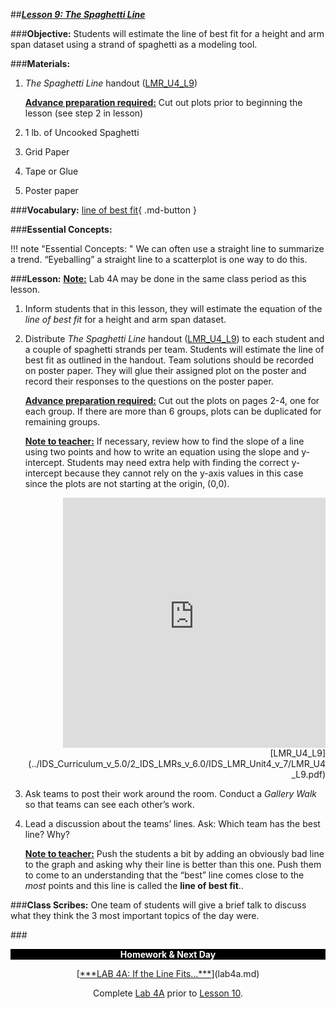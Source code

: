 ##***<u>Lesson 9: The Spaghetti Line</u>***

###**Objective:**
Students will estimate the line of best fit for a height and arm span dataset using a strand of spaghetti as
a modeling tool.

###**Materials:**
1. *The Spaghetti Line* handout ([LMR_U4_L9](../IDS_Curriculum_v_5.0/2_IDS_LMRs_v_6.0/IDS_LMR_Unit4_v_7/LMR_U4_L9.pdf))

    **<u>Advance preparation required:</u>** Cut out plots prior to beginning the lesson (see step 2 in lesson)

2. 1 lb. of Uncooked Spaghetti

3. Grid Paper

4. Tape or Glue

5. Poster paper

###**Vocabulary:**
[line of best fit](../../vocabulary/unit4/#line-of-best-fit "a line through a scatterplot of data points that best expresses the relationship between those points"){ .md-button }

###**Essential Concepts:**

!!! note "Essential Concepts: "
    We can often use a straight line to summarize a trend. “Eyeballing” a straight line to a
    scatterplot is one way to do this.

###**Lesson:**
<u>**Note:**</u> Lab 4A may be done in the same class period as this lesson.

1. Inform students that in this lesson, they will estimate the equation of the *line of best fit* for a height and arm span dataset.

2. Distribute *The Spaghetti Line* handout ([LMR_U4_L9](../IDS_Curriculum_v_5.0/2_IDS_LMRs_v_6.0/IDS_LMR_Unit4_v_7/LMR_U4_L9.pdf)) to each student and a couple of
spaghetti strands per team. Students will estimate the line of best fit as outlined in the handout.
Team solutions should be recorded on poster paper. They will glue their assigned plot on the
poster and record their responses to the questions on the poster paper.

    **<u>Advance preparation required:</u>** Cut out the plots on pages 2-4, one for each group. If there are more than 6 groups, plots can be duplicated for remaining groups.
    
    **<u>Note to teacher:</u>** If necessary, review how to find the slope of a line using two points and how to
    write an equation using the slope and y-intercept. Students may need extra help with finding the correct y-intercept because they cannot rely on the y-axis values in this case since the plots are not starting at the origin, (0,0).

    <div align="right"><iframe src="https://docs.google.com/viewerng/viewer?url=https://ids-curriculum.idsucla.org/IDS_Curriculum_v_5.0/2_IDS_LMRs_v_6.0/IDS_LMR_Unit4_v_7/LMR_U4_L9.pdf&embedded=true" style=" width:420px;height:400px;" frameborder="0"></iframe><br>[LMR_U4_L9](../IDS_Curriculum_v_5.0/2_IDS_LMRs_v_6.0/IDS_LMR_Unit4_v_7/LMR_U4_L9.pdf)</div>    

3. Ask teams to post their work around the room. Conduct a *Gallery Walk* so that teams can see
each other’s work.

4. Lead a discussion about the teams’ lines. Ask: Which team has the best line? Why?

    **<u>Note to teacher:</u>** Push the students a bit by adding an obviously bad line to the graph and asking
    why their line is better than this one. Push them to come to an understanding that the “best” line
    comes close to the *most* points and this line is called the **line of best fit**..

###**Class Scribes:**
One team of students will give a brief talk to discuss what they think the 3 most important topics of the
day were.

###<p style="background: black; color: white; text-align: center;">**Homework & Next Day**</p>
<center>[<u>***LAB 4A: If the Line Fits...***</u>](lab4a.md)

Complete [Lab 4A](lab4a.md) prior to [Lesson 10](lesson10.md).</center>